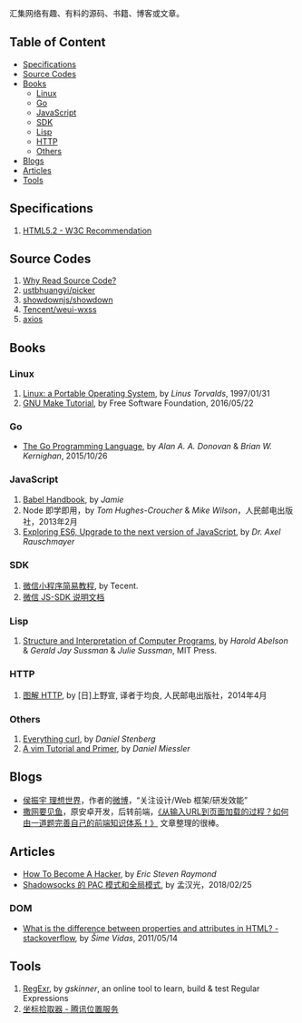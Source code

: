 汇集网络有趣、有料的源码、书籍、博客或文章。

## Table of Content

- [Specifications](#specifications)
- [Source Codes](#source-codes)
- [Books](#books)
  - [Linux](#linux)
  - [Go](#go)
  - [JavaScript](#javascript)
  - [SDK](#sdk)
  - [Lisp](#lisp)
  - [HTTP](#http)
  - [Others](#others)
- [Blogs](#blogs)
- [Articles](#articles)
- [Tools](#tools)

## Specifications

1. [HTML5.2 - W3C Recommendation](https://www.w3.org/TR/html/)

## Source Codes

1. [Why Read Source Code?](./source-code/README.md)
1. [ustbhuangyi/picker](./source-code/ustbhuangyi/picker/README.md)
1. [showdownjs/showdown](./source-code/showdownjs/showdown/README.md)
1. [Tencent/weui-wxss](./source-code/tencent/weui-wxss/README.md)
1. [axios](./source-code/axios/README.md)

## Books

### Linux

1. [Linux: a Portable Operating System](https://www.cs.helsinki.fi/u/kutvonen/index_files/linus.pdf), by *Linus Torvalds*, 1997/01/31
1. [GNU Make Tutorial](http://www.gnu.org/software/make/manual/html_node/index.html), by Free Software Foundation, 2016/05/22

### Go

- [The Go Programming Language](http://www.gopl.io/), by *Alan A. A. Donovan* & *Brian W. Kernighan*, 2015/10/26

### JavaScript

1. [Babel Handbook](https://github.com/jamiebuilds/babel-handbook), by *Jamie*
1. Node 即学即用，by *Tom Hughes-Croucher* & *Mike Wilson*，人民邮电出版社，2013年2月
1. [Exploring ES6, Upgrade to the next version of JavaScript](http://exploringjs.com/es6/index.html), by *Dr. Axel Rauschmayer*

### SDK

1. [微信小程序简易教程](https://mp.weixin.qq.com/debug/wxadoc/dev/index.html), by Tecent.
2. [微信 JS-SDK 说明文档](sdks/weixin.md)

### Lisp

1. [Structure and Interpretation of Computer Programs](https://mitpress.mit.edu/sicp/full-text/book/book.html), by *Harold Abelson* & *Gerald Jay Sussman* & *Julie Sussman*, MIT Press.

### HTTP

1. [图解 HTTP](https://book.douban.com/subject/25863515/), by [日]上野宣, 译者于均良, 人民邮电出版社，2014年4月

### Others

1. [Everything curl](https://ec.haxx.se/), by *Daniel Stenberg*
1. [A vim Tutorial and Primer](https://danielmiessler.com/study/vim/), by *Daniel Miessler*

## Blogs

- [侯振宇 理想世界](http://www.cnblogs.com/sskyy/)，作者的[微博](https://weibo.com/u/1856964593)，“关注设计/Web 框架/研发效能”
- [撒网要见鱼](http://www.dailichun.com)，原安卓开发，后转前端，[《从输入URL到页面加载的过程？如何由一道题完善自己的前端知识体系！》](http://www.dailichun.com/2018/03/12/whenyouenteraurl.html) 文章整理的很棒。

## Articles

- [How To Become A Hacker](http://www.catb.org/esr/faqs/hacker-howto.html), by *Eric Steven Raymond*
- [Shadowsocks 的 PAC 模式和全局模式](https://hamger.github.io/2018/02/25/Shadowsocks%E7%9A%84PAC%E6%A8%A1%E5%BC%8F%E4%B8%8E%E5%85%A8%E5%B1%80%E6%A8%A1%E5%BC%8F/), by 孟汉光，2018/02/25

### DOM

- [What is the difference between properties and attributes in HTML? - stackoverflow](https://stackoverflow.com/questions/6003819/what-is-the-difference-between-properties-and-attributes-in-html), by *Šime Vidas*, 2011/05/14

## Tools

1. [RegExr](https://regexr.com/), by *gskinner*, an online tool to learn, build & test Regular Expressions
2. [坐标拾取器 - 腾讯位置服务](http://lbs.qq.com/tool/getpoint/index.html)
